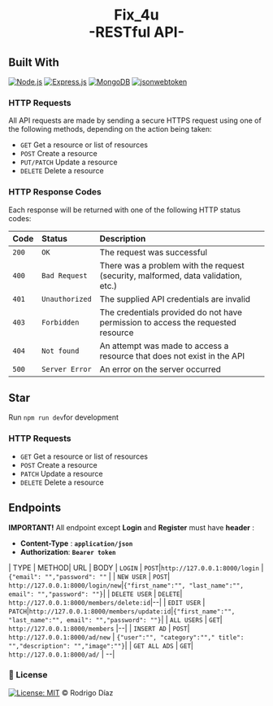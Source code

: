 <h1 align="center">Fix_4u <br>-RESTful API-</h1>

## Built With
[![Node.js](https://img.shields.io/badge/Node.js-v.16.15.0-green.svg?style=flat-square&logo=appveyor)](https://nodejs.org/) [![Express.js](https://img.shields.io/badge/Express.js-4.x-orange.svg?style=flat-square&logo=appveyor)](https://expressjs.com/en/starter/installing.html) [![MongoDB](https://img.shields.io/badge/MongoDB-v4.4.14-blue?style=flat-square&logo=appveyor)](https://www.npmjs.com/package/mysql) [![jsonwebtoken](https://img.shields.io/badge/jsonwebtoken-v8.5.1-blue?style=flat-square&logo=appveyor)](https://www.npmjs.com/package/jsonwebtoken)

### HTTP Requests
All API requests are made by sending a secure HTTPS request using one of the following methods, depending on the action being taken:

- `GET` Get a resource or list of resources
- `POST` Create a resource
- `PUT/PATCH` Update a resource
- `DELETE` Delete a resource

### HTTP Response Codes

Each response will be returned with one of the following HTTP status codes:

| Code  | Status               | Description                                                                         |
| :---- | :------------------- | :---------------------------------------------------------------------------------- |
| `200` | `OK`                 | The request was successful                                                          |
| `400` | `Bad Request`        | There was a problem with the request (security, malformed, data validation, etc.)   |
| `401` | `Unauthorized`       | The supplied API credentials are invalid                                            |
| `403` | `Forbidden`          | The credentials provided do not have permission to access the requested resource    |
| `404` | `Not found`          | An attempt was made to access a resource that does not exist in the API             |
| `500` | `Server Error`       | An error on the server occurred                                                     |

## Star

Run `npm run dev`for development

### HTTP Requests

-   `GET`  Get a resource or list of resources
-   `POST`  Create a resource
-   `PATCH`  Update a resource
-   `DELETE`  Delete a resource

## Endpoints
**IMPORTANT!** All endpoint except **Login** and **Register** must have **header** :

- **Content-Type** : **`application/json`**
- **Authorization**: **`Bearer token`**

|      TYPE  |  METHOD|       URL                        |        BODY
| `LOGIN`       | `POST`|`http://127.0.0.1:8000/login`  |`{"email": "","password": ""`            |
| `NEW USER`    | `POST`| `http://127.0.0.1:8000/login/new`|`{"first_name":"", "last_name":"", email": "","password": ""}`|
| `DELETE USER` | `DELETE`| `http://127.0.0.1:8000/members/delete:id`|--|
| `EDIT USER`   | `PATCH`|`http://127.0.0.1:8000/members/update:id`|`{"first_name":"", "last_name":"", email": "","password": ""}`|
| `ALL USERS`   | `GET`| `http://127.0.0.1:8000/members`  |--|
| `INSERT AD`   | `POST`| `http://127.0.0.1:8000/ad/new` | `{"user":"", "category":""," title": "","description": "","image":""}`|
| `GET ALL ADS` | `GET`| `http://127.0.0.1:8000/ad/`       | --|

### 📜 License

[![License: MIT](https://img.shields.io/badge/License-MIT-yellow.svg)](./LICENSE) © Rodrigo Díaz